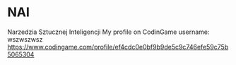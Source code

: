 # NAI
Narzedzia Sztucznej Inteligencji
My profile on CodinGame
username: wszwszwsz
https://www.codingame.com/profile/ef4cdc0e0bf9b9de5c9c746efe59c75b5065304
